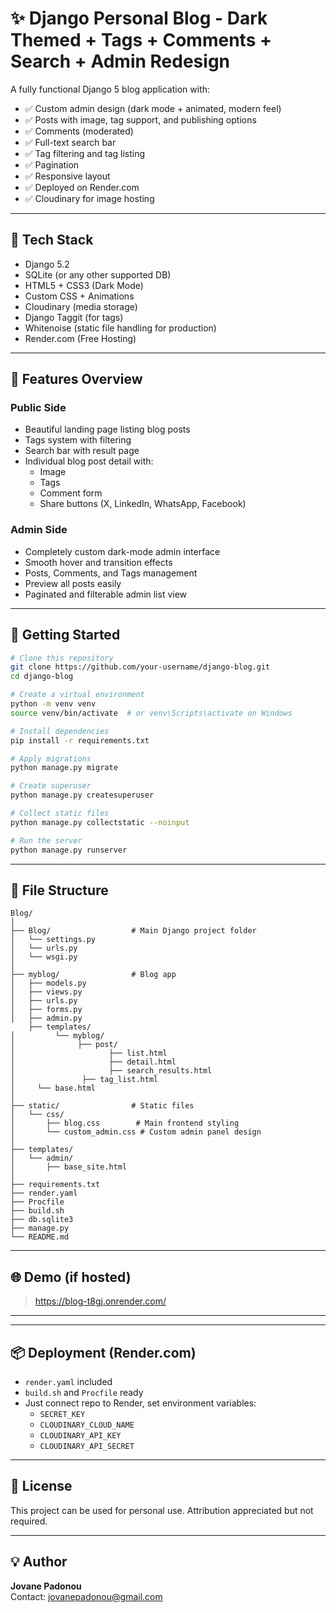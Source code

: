 # ✨ Django Personal Blog - Dark Themed + Tags + Comments + Search + Admin Redesign

A fully functional Django 5 blog application with:

- ✅ Custom admin design (dark mode + animated, modern feel)
- ✅ Posts with image, tag support, and publishing options
- ✅ Comments (moderated)
- ✅ Full-text search bar
- ✅ Tag filtering and tag listing
- ✅ Pagination
- ✅ Responsive layout
- ✅ Deployed on Render.com
- ✅ Cloudinary for image hosting

---

## 🧱 Tech Stack

- Django 5.2
- SQLite (or any other supported DB)
- HTML5 + CSS3 (Dark Mode)
- Custom CSS + Animations
- Cloudinary (media storage)
- Django Taggit (for tags)
- Whitenoise (static file handling for production)
- Render.com (Free Hosting)

---

## 📸 Features Overview

### Public Side
- Beautiful landing page listing blog posts
- Tags system with filtering
- Search bar with result page
- Individual blog post detail with:
  - Image
  - Tags
  - Comment form
  - Share buttons (X, LinkedIn, WhatsApp, Facebook)

### Admin Side
- Completely custom dark-mode admin interface
- Smooth hover and transition effects
- Posts, Comments, and Tags management
- Preview all posts easily
- Paginated and filterable admin list view

---

## 🚀 Getting Started

```bash
# Clone this repository
git clone https://github.com/your-username/django-blog.git
cd django-blog

# Create a virtual environment
python -m venv venv
source venv/bin/activate  # or venv\Scripts\activate on Windows

# Install dependencies
pip install -r requirements.txt

# Apply migrations
python manage.py migrate

# Create superuser
python manage.py createsuperuser

# Collect static files
python manage.py collectstatic --noinput

# Run the server
python manage.py runserver
```

---

## 📁 File Structure

```
Blog/
│
├── Blog/                  # Main Django project folder
│   └── settings.py
│   └── urls.py
│   └── wsgi.py
│
├── myblog/                # Blog app
│   ├── models.py
│   ├── views.py
│   ├── urls.py
│   ├── forms.py
│   ├── admin.py
    ├── templates/
│   	  └── myblog/
│         	   ├── post/
│             	      ├── list.html
│                     ├── detail.html
│                     ├── search_results.html
│               ├── tag_list.html
│     └── base.html
│
├── static/                # Static files
│   └── css/
│       ├── blog.css        # Main frontend styling
│       └── custom_admin.css # Custom admin panel design
│
├── templates/
│   └── admin/
│       ├── base_site.html
│
├── requirements.txt
├── render.yaml
├── Procfile
├── build.sh
├── db.sqlite3
├── manage.py
└── README.md
```

---

## 🌐 Demo (if hosted)
> https://blog-t8gj.onrender.com/

---


---

## 📦 Deployment (Render.com)

- `render.yaml` included
- `build.sh` and `Procfile` ready
- Just connect repo to Render, set environment variables:
  - `SECRET_KEY`
  - `CLOUDINARY_CLOUD_NAME`
  - `CLOUDINARY_API_KEY`
  - `CLOUDINARY_API_SECRET`

---

## 📜 License

This project can be used for personal use.
Attribution appreciated but not required.

---

## 💡 Author

**Jovane Padonou**  
Contact: jovanepadonou@gmail.com